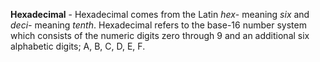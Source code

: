 **Hexadecimal** - Hexadecimal comes from the Latin *hex*- meaning *six* and *deci-* meaning *tenth*. Hexadecimal refers to the base-16 number system which consists of the numeric digits zero through 9 and an additional six alphabetic digits; A, B, C, D, E, F.